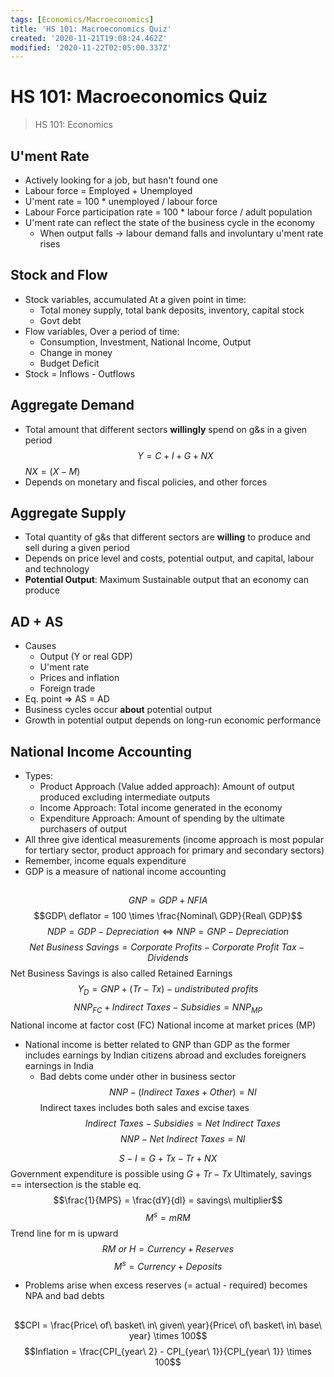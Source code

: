 ```yaml
---
tags: [Economics/Macroeconomics]
title: 'HS 101: Macroeconomics Quiz'
created: '2020-11-21T19:08:24.462Z'
modified: '2020-11-22T02:05:00.337Z'
---
```


# HS 101: Macroeconomics Quiz

> HS 101: Economics

## U'ment Rate

 - Actively looking for a job, but hasn't found one
 - Labour force = Employed + Unemployed
 - U'ment rate = 100 * unemployed / labour force
 - Labour Force participation rate = 100 * labour force / adult population
 - U'ment rate can reflect the state of the business cycle in the economy
   - When output falls $\rightarrow$ labour demand falls and involuntary u'ment rate rises

## Stock and Flow

 - Stock variables, accumulated At a given point in time:
   - Total money supply, total bank deposits, inventory, capital stock
   - Govt debt
 - Flow variables, Over a period of time:
   - Consumption, Investment, National Income, Output
   - Change in money
   - Budget Deficit
 - Stock = Inflows - Outflows

## Aggregate Demand

 - Total amount that different sectors **willingly** spend on g&s in a given period
 $$Y = C + I + G + NX$$
 $NX = (X - M)$
 - Depends on monetary and fiscal policies, and other forces

## Aggregate Supply

 - Total quantity of g&s that different sectors are **willing** to produce and sell during a given period
 - Depends on price level and costs, potential output, and capital, labour and technology
 - **Potential Output**: Maximum Sustainable output that an economy can produce

## AD + AS

 - Causes
   - Output (Y or real GDP)
   - U'ment rate
   - Prices and inflation
   - Foreign trade
 - Eq. point $\Rightarrow$ AS = AD
 - Business cycles occur **about** potential output
 - Growth in potential output depends on long-run economic performance

## National Income Accounting

 - Types:
   - Product Approach (Value added approach): Amount of output produced excluding intermediate outputs
   - Income Approach: Total income generated in the economy
   - Expenditure Approach: Amount of spending by the ultimate purchasers of output
 - All three give identical measurements (income approach is most popular for tertiary sector, product approach for primary and secondary sectors)
 - Remember, income equals expenditure
 - GDP is a measure of national income accounting

##

 $$GNP = GDP + NFIA$$
 $$GDP\ deflator = 100 \times \frac{Nominal\ GDP}{Real\ GDP}$$
 $$NDP = GDP - Depreciation \Leftrightarrow NNP = GNP - Depreciation$$
 $$Net\ Business\ Savings = Corporate\ Profits - Corporate\ Profit\ Tax - Dividends$$
 Net Business Savings is also called Retained Earnings
 $$Y_D = GNP + (Tr - Tx) - undistributed\ profits$$
 $$NNP_{FC} + Indirect\ Taxes - Subsidies = NNP_{MP}$$
 National income at factor cost (FC)
 National income at market prices (MP)
 - National income is better related to GNP than GDP as the former includes earnings by Indian citizens abroad and excludes foreigners earnings in India
   - Bad debts come under other in business sector
 $$NNP - (Indirect\ Taxes + Other) = NI$$
 Indirect taxes includes both sales and excise taxes 
 $$Indirect\ Taxes - Subsidies = Net\ Indirect\ Taxes$$
 $$NNP - Net\ Indirect\ Taxes = NI$$

 $$S - I = G + Tx - Tr + NX$$
 Government expenditure is possible using $G + Tr - Tx$
 Ultimately, savings == intersection is the stable eq.
 $$\frac{1}{MPS} = \frac{dY}{dI} = savings\ multiplier$$
 $$M^s = mRM$$
 Trend line for m is upward
 $$RM\ or\ H = Currency + Reserves$$
 $$M^s = Currency + Deposits$$
 - Problems arise when excess reserves (= actual - required) becomes NPA and bad debts

##

 $$CPI = \frac{Price\ of\ basket\ in\ given\ year}{Price\ of\ basket\ in\ base\ year} \times 100$$
 $$Inflation = \frac{CPI_{year\ 2} - CPI_{year\ 1}}{CPI_{year\ 1}} \times 100$$
